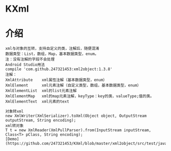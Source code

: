 # KXml
介绍
=============
	xml与对象的互转，支持自定义的类，注解后，随便混淆
	数据类型：List，数组，Map，基本数据类型，enum。
	注：没有注解的字段不会处理
	Android Studio用法
	compile 'com.github.247321453:xml2object:1.3.8'
	注解：
	XmlAttribute	xml属性注解（基本数据类型，enum）
	XmlElement	    xml元素注解（自定义类型，数组，基本数据类型，enum）
	XmlElementList  xml的list元素注解
	XmlElementMap	xml的map元素注解，keyType：key的类，valueType;值的类。
	XmlElementText	xml元素的text
	
	对象转xml
	new XmlWriter(XmlSerializer).toXml(Object object, OutputStream outputStream, String encoding);
	xml转对象
	T t = new XmlReader(XmlPullParser).from(InputStream inputStream, Class<T> pClass, String encoding);
    [Demo](https://github.com/247321453/KXml/blob/master/xml2object/src/test/java/com/uutils/xml2object/Tests.java)